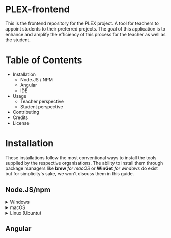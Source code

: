 # PLEX-frontend #
This is the frontend repository for the PLEX project. A tool for teachers to appoint students to their preferred projects. The goal of this application is to enhance and amplify the efficiency of this process for the teacher as well as the student. 

# Table of Contents #
- Installation
  - Node.JS / NPM
  - Angular
  - IDE 
- Usage
  - Teacher perspective
  - Student perspective
- Contributing
- Credits
- License

# Installation # 
These installations follow the most conventional ways to install the tools supplied by the respective organisations. The ability to install them through package managers like __brew__ _for macOS_ or __WinGet__ _for windows_ do exist but for simplicity's sake, we won't discuss them in this guide. 

## Node.JS/npm ###
<details>
<summary>
Windows 
</summary>
<p>
1.In order to get started with the frontend project we need some tools. One of them is Node.js/NPM. Head on over to this website: https://nodejs.org/en/download/ The LTS option will be highlighted as of writing this guide. Choose the <i>"Windows Installer"</i> option and a download will be prompted. The downloaded file will also include the NPM Package manager.

2.Open the downloaded file and your system will ask you if you want to run the software. Click _"Run"_.  The installation wizard will start. 
In order to proceed, click _"Next"_ until the option to click _"Install"_ is being presented. Just click install and the installation will proceed. When it is 
done, click "Finish" to close the installation wizard.a
  
3.Check if Node.js / NPM is installed by opening a command prompt on the system and running these seperate commands: 
 </br> `node -v`</br> `npm -v`</br> If both are installed correctly they will output their respective version.
</p>
</details>

<details>
<summary> 
macOS
</summary>
<p>
1.Open the terminal by pressing: <kbd> ⌘ + Space</kbd> and enter: <i>"Terminal"</i> in the "Spotlight Search"

2.Enter `node -v` and press <kbd> Enter </kbd> if you have already installed node, it will output the version. If you haven't the terminal will output something like: `-bash: node: command not found`
* In case it is already installed, update the NPM to the latest version by typing in: `sudo npm i -g npm`. This way you'll have installed the latest node version and you can proceed to the [__Angular installation__](#Angular)

3.Go to https://nodejs.org/en/download/ and choose the <i> "macOS Installer" </i>. A download will be prompted. Just like the Windows version, the NPM Package manager will be included.

4.Locate the file in Finder and double click on it.
  
5.Go through the entire installation process.
  
6.Open the terminal by pressing: <kbd> ⌘ + Space</kbd> and enter: <i>"Terminal"</i> in the "Spotlight Search"
  
7.Enter `node -v` and press <kbd> Enter </kbd> If everything went the way it is supposed to, your terminal should now output the version of NodeJS you have installed
</p> 
</details>  

<details>
<summary>
Linux (Ubuntu)
</summary>
<p>
  
</p>
</details>

## Angular  <a name="Angular"></a> ##
 

